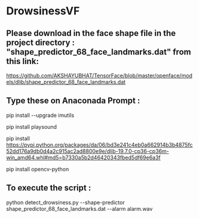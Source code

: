# DrowsinessVF

## Please download in the face shape file in the project directory : "shape_predictor_68_face_landmarks.dat" from this link:

https://github.com/AKSHAYUBHAT/TensorFace/blob/master/openface/models/dlib/shape_predictor_68_face_landmarks.dat


## Type these on Anaconada Prompt :

pip install --upgrade imutils

pip install playsound

pip install https://pypi.python.org/packages/da/06/bd3e241c4eb0a662914b3b4875fc52dd176a9db0d4a2c915ac2ad8800e9e/dlib-19.7.0-cp36-cp36m-win_amd64.whl#md5=b7330a5b2d46420343fbed5df69e6a3f

pip install opencv-python



## To execute the script : 

python detect_drowsiness.py --shape-predictor shape_predictor_68_face_landmarks.dat --alarm alarm.wav
